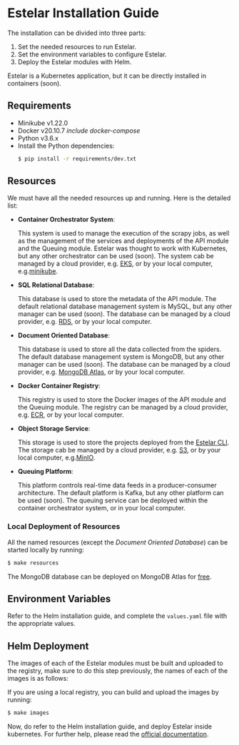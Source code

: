 # Estelar Installation Guide

The installation can be divided into three parts:

1. Set the needed resources to run Estelar.
2. Set the environment variables to configure Estelar.
3. Deploy the Estelar modules with Helm.

Estelar is a Kubernetes application, but it can be directly installed in containers (soon).

## Requirements

- Minikube v1.22.0
- Docker v20.10.7 *include docker-compose*
- Python v3.6.x
- Install the Python dependencies:
  ```bash
  $ pip install -r requirements/dev.txt
  ```

## Resources

We must have all the needed resources up and running. Here is the detailed list:

- **Container Orchestrator System**: 

  This system is used to manage the execution of the scrapy jobs, as well as the management
  of the services and deployments of the API module and the Queuing module.
  Estelar was thought to work with Kubernetes, but any other orchestrator can be used (soon).
  The system cab be managed by a cloud provider, e.g. [EKS](https://aws.amazon.com/eks/),
  or by your local computer, e.g.[minikube](https://minikube.sigs.k8s.io/).

- **SQL Relational Database**:

  This database is used to store the metadata of the API module. The default relational 
  database management system is MySQL, but any other manager can be used (soon).
  The database can be managed by a cloud provider, e.g. [RDS](https://aws.amazon.com/rds/),
  or by your local computer.

- **Document Oriented Database**:

  This database is used to store all the data collected from the spiders. The default
  database management system is MongoDB, but any other manager can be used (soon).
  The database can be managed by a cloud provider, 
  e.g. [MongoDB Atlas](https://www.mongodb.com/cloud/atlas),
  or by your local computer.

- **Docker Container Registry**:

  This registry is used to store the Docker images of the API module and the Queuing module.
  The registry can be managed by a cloud provider, e.g. [ECR](https://aws.amazon.com/ecr/), 
  or by your local computer.

- **Object Storage Service**:

  This storage is used to store the projects deployed from the
  [Estelar CLI](https://github.com/bitmakerla/bitmaker-cli).
  The storage cab be managed by a cloud provider, e.g. [S3](https://aws.amazon.com/s3/),
  or by your local computer, e.g.[MinIO](https://min.io/).

- **Queuing Platform**:

  This platform controls real-time data feeds in a producer-consumer architecture.
  The default platform is Kafka, but any other platform can be used (soon).
  The queuing service can be deployed within the container orchestrator system,
  or in your local computer.

### Local Deployment of Resources

All the named resources (except the _Document Oriented Database_) can be started locally 
by running:

```bash
$ make resources
```

The MongoDB database can be deployed on MongoDB Atlas for 
[free](https://www.mongodb.com/free-cloud-database).

## Environment Variables

Refer to the Helm installation guide, and complete the `values.yaml` file with the 
appropriate values.

## Helm Deployment

The images of each of the Estelar modules must be built and uploaded to the registry, 
make sure to do this step previously, the names of each of the images is as follows:

If you are using a local registry, you can build and upload the images by running:

```bash
$ make images
```

Now, do refer to the Helm installation guide, and deploy Estelar inside kubernetes.
For further help, please read the [official documentation](https://bitmaker.la/docs/).
